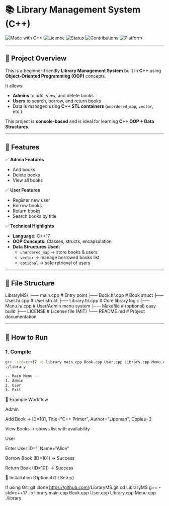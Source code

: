 # 📚 Library Management System (C++)

![Made with C++](https://img.shields.io/badge/Made%20with-C++-blue?style=for-the-badge&logo=cplusplus)
![License](https://img.shields.io/badge/License-MIT-green?style=for-the-badge)
![Status](https://img.shields.io/badge/Status-Active-success?style=for-the-badge)
![Contributions](https://img.shields.io/badge/Contributions-Welcome-orange?style=for-the-badge)
![Platform](https://img.shields.io/badge/Platform-Console-lightgrey?style=for-the-badge)

---

## 🔹 Project Overview
This is a beginner-friendly **Library Management System** built in **C++** using **Object-Oriented Programming (OOP)** concepts.  

It allows:
- **Admins** to add, view, and delete books  
- **Users** to search, borrow, and return books  
- Data is managed using **C++ STL containers** (`unordered_map`, `vector`, etc.)  

This project is **console-based** and is ideal for learning **C++ OOP + Data Structures**.

---

## 🔹 Features
✅ **Admin Features**
- Add books  
- Delete books  
- View all books  

✅ **User Features**
- Register new user  
- Borrow books  
- Return books  
- Search books by title  

✅ **Technical Highlights**
- **Language:** C++17  
- **OOP Concepts:** Classes, structs, encapsulation  
- **Data Structures Used:**  
  - `unordered_map` → store books & users  
  - `vector` → manage borrowed books list  
  - `optional` → safe retrieval of users  

---

## 🔹 File Structure
LibraryMS/
├── main.cpp # Entry point
├── Book.h/.cpp # Book struct
├── User.h/.cpp # User struct
├── Library.h/.cpp # Core library logic
├── Menu.h/.cpp # User/Admin menu system
├── Makefile # (optional) easy build
├── LICENSE # License file (MIT)
└── README.md # Project documentation

---

## 🔹 How to Run

### 1. Compile
```bash
g++ -std=c++17 -o library main.cpp Book.cpp User.cpp Library.cpp Menu.cpp
./library

-- Main Menu --
1. Admin
2. User
3. Exit

```
🔹 Example Workflow

Admin

Add Book → ID=101, Title="C++ Primer", Author="Lippman", Copies=3  

View Books → shows list with availability

User

Enter User ID=1, Name="Alice"

Borrow Book (ID=101) → Success

Return Book (ID=101) → Success

🔹 Installation (Optional Git Setup)

If using Git:
git clone https://github.com/<your-username>/LibraryMS.git
cd LibraryMS
g++ -std=c++17 -o library main.cpp Book.cpp User.cpp Library.cpp Menu.cpp
./library

